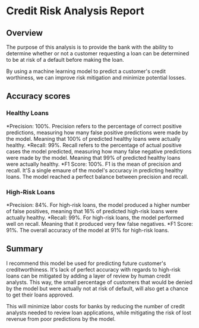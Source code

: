 # Credit Risk Analysis Report

## Overview

The purpose of this analysis is to provide the bank with the ability to determine whether or not a customer requesting a loan 
can be determined to be at risk of a default before making the loan. 

By using a machine learning model to predict a customer's credit worthiness, we can improve risk mitigation and minimize potential losses. 

## Accuracy scores

### Healthy Loans

*Precision: 100%. Precision refers to the percentage of correct positive predictions, measuring how many false positive predictions were made by the model. Meaning that 100% of predicted healthy loans were actually healthy.
*Recall: 99%. Recall refers to the percentage of actual positive cases the model predicted, measuring how many false negative predictions were made by the model. Meaning that 99% of predicted healthy loans were actually healthy. 
*F1 Score: 100%. F1 is the mean of precision and recall. It'S a single emaure of the model's accuracy in predicting healthy loans. The model reached a perfect balance between precision and recall. 


### High-Risk Loans

*Precision: 84%. For high-risk loans, the model produced a higher number of false positives, meaning that 16% of predicted high-risk loans were actually healthy.
*Recall: 99%. For high-risk loans, the model performed well on recall. Meaning that it produced very few false negatives. 
*F1 Score: 91%. The overall accuracy of the model at 91% for high-risk loans.

## Summary

I recommend this model be used for predicting future customer's creditworthiness. It's lack of perfect accuracy with regards to high-risk loans can be mitigated by adding a layer of review by human credit analysts. This way, the small percentage of customers that would be denied by the model but were actually not at risk of default, will also get a chance to get their loans approved. 

This will minimize labor costs for banks by reducing the number of credit analysts needed to review loan applications, while mitigating the risk of lost revenue from poor predictions by the model.
